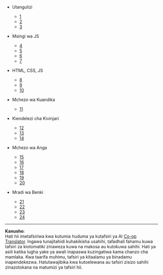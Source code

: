 <!--
CO_OP_TRANSLATOR_METADATA:
{
  "original_hash": "655c91b5979de46f1d70d97f0c5f1d14",
  "translation_date": "2025-08-28T04:11:17+00:00",
  "source_file": "docs/_sidebar.md",
  "language_code": "sw"
}
-->
- Utangulizi  
  - [1](../1-getting-started-lessons/1-intro-to-programming-languages/README.md)  
  - [2](../1-getting-started-lessons/2-github-basics/README.md)  
  - [3](../1-getting-started-lessons/3-accessibility/README.md)  

- Msingi wa JS  
  - [4](../2-js-basics/1-data-types/README.md)  
  - [5](../2-js-basics/2-functions-methods/README.md)  
  - [6](../2-js-basics/3-making-decisions/README.md)  
  - [7](../2-js-basics/4-arrays-loops/README.md)  

- HTML, CSS, JS  
  - [8](../3-terrarium/1-intro-to-html/README.md)  
  - [9](../3-terrarium/2-intro-to-css/README.md)  
  - [10](../3-terrarium/3-intro-to-DOM-and-closures/README.md)  

- Mchezo wa Kuandika  
  - [11](../4-typing-game/typing-game/README.md)  

- Kiendelezi cha Kivinjari  
  - [12](../5-browser-extension/1-about-browsers/README.md)  
  - [13](../5-browser-extension/2-forms-browsers-local-storage/README.md)  
  - [14](../5-browser-extension/3-background-tasks-and-performance/README.md)  

- Mchezo wa Anga  
  - [15](../6-space-game/1-introduction/README.md)  
  - [16](../6-space-game/2-drawing-to-canvas/README.md)  
  - [17](../6-space-game/3-moving-elements-around/README.md)  
  - [18](../6-space-game/4-collision-detection/README.md)  
  - [19](../6-space-game/5-keeping-score/README.md)  
  - [20](../6-space-game/6-end-condition/README.md)  

- Mradi wa Benki  
  - [21](../7-bank-project/1-template-route/README.md)  
  - [22](../7-bank-project/2-forms/README.md)  
  - [23](../7-bank-project/3-data/README.md)  
  - [24](../7-bank-project/4-state-management/README.md)  

---

**Kanusho**:  
Hati hii imetafsiriwa kwa kutumia huduma ya kutafsiri ya AI [Co-op Translator](https://github.com/Azure/co-op-translator). Ingawa tunajitahidi kuhakikisha usahihi, tafadhali fahamu kuwa tafsiri za kiotomatiki zinaweza kuwa na makosa au kutokuwa sahihi. Hati ya asili katika lugha yake ya awali inapaswa kuzingatiwa kama chanzo cha mamlaka. Kwa taarifa muhimu, tafsiri ya kitaalamu ya binadamu inapendekezwa. Hatutawajibika kwa kutoelewana au tafsiri zisizo sahihi zinazotokana na matumizi ya tafsiri hii.
